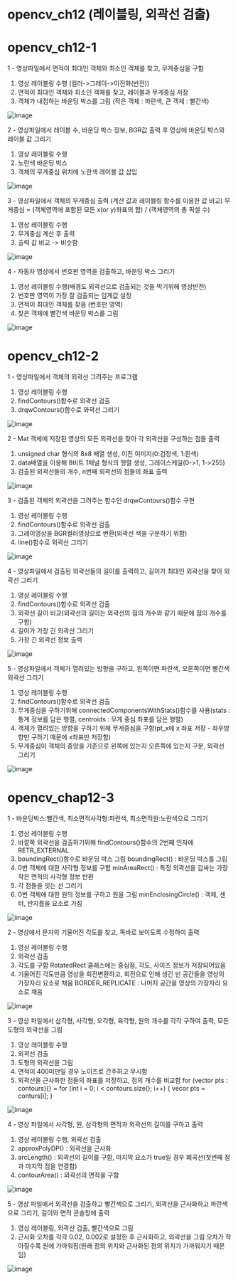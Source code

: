 # opencv_ch12 (레이블링, 외곽선 검출)

# opencv_ch12-1

1 - 영상파일에서 면적이 최대인 객체와 최소인 객체를 찾고, 무게중심을 구함
  1) 영상 레이블링 수행 (컬러->그레이->이진화(반전))
  2) 면적이 최대인 객체와 최소인 객체를 찾고, 레이블과 무게중심 저장
  3) 객체가 내접하는 바운딩 박스를 그림 (작은 객체 : 파란색, 큰 객체 : 빨간색)

![image](https://github.com/lsy0727/opencv_ch12/assets/92630416/a15f4c17-00ea-4349-860e-ebdc42fdc02f)

2 - 영상파일에서 레이블 수, 바운딩 박스 정보, BGR값 출력 후 영상에 바운딩 박스와 레이블 값 그리기
  1) 영상 레이블링 수행
  2) 노란색 바운딩 박스
  3) 객체의 무게중심 위치에 노란색 레이블 값 삽입

![image](https://github.com/lsy0727/opencv_ch12/assets/92630416/abffa367-a5ca-4eed-bb53-4cca0b6fb664)

3 - 영상파일에서 객체의 무게중심 출력 (계산 값과 레이블링 함수를 이용한 값 비교)
무게중심 = (객체영역에 포함된 모든 x(or y)좌표의 합) / (객체영역의 총 픽셀 수)
  1) 영상 레이블링 수행
  2) 무게중심 계산 후 출력
  3) 출력 값 비교 -> 비슷함

![image](https://github.com/lsy0727/opencv_ch12/assets/92630416/822b9d55-d002-49db-8d79-93dbd3dbf2dd)

4 - 자동차 영상에서 번호판 영역을 검출하고, 바운딩 박스 그리기
  1) 영상 레이블링 수행(배경도 외곽선으로 검출되는 것을 막기위해 영상반전)
  2) 번호판 영역이 가장 잘 검출되는 임계값 설정
  3) 면적이 최대인 객체를 찾음 (번호판 영역)
  4) 찾은 객체에 빨간색 바운딩 박스를 그림

![image](https://github.com/lsy0727/opencv_ch12/assets/92630416/b419e677-7b99-4022-b111-15a3263c3bb0)

# opencv_ch12-2

1 - 영상파일에서 객체의 외곽선 그려주는 프로그램
  1) 영상 레이블링 수행
  2) findContours()함수로 외곽선 검출
  3) drqwContours()함수로 와곽선 그리기

![image](https://github.com/lsy0727/opencv_ch12/assets/92630416/ad9ac57b-fea9-41e9-9e1d-d570c7984487)

2 - Mat 객체에 저장된 영상의 모든 외곽선을 찾아 각 외곽선을 구성하는 점들 출력
  1) unsigned char 형식의 8x8 배열 생성, 이진 이미지(0:검정색, 1:흰색)
  2) data배열을 이용해 8비트 1채널 형식의 행렬 생성, 그레이스케일(0->1, 1->255)
  3) 검출된 외곽선들의 개수, n번째 외곽선의 점들의 좌표 출력

![image](https://github.com/lsy0727/opencv_ch12/assets/92630416/88af077b-1789-40f5-80bf-12c29f9ef03f)

3 - 검출된 객체의 외곽선을 그려주는 함수인 drqwContours()함수 구현
  1) 영상 레이블링 수행
  2) findContours()함수로 외곽선 검출
  3) 그레이영상을 BGR컬러영상으로 변환(외곽선 색을 구분하기 위함)
  4) line()함수로 외곽선 그리기

![image](https://github.com/lsy0727/opencv_ch12/assets/92630416/501a3b24-c7dd-43df-bd78-d5acacd1025e)

4 - 영상파일에서 검출된 외곽선들의 길이를 출력하고, 길이가 최대인 외곽선을 찾아 외곽선 그리기
  1) 영상 레이블링 수행
  2) findContours()함수로 외곽선 검출
  3) 외곽선 길이 비교(외곽선의 길이는 외곽선의 점의 개수와 같기 때문에 점의 개수를 구함)
  4) 길이가 가장 긴 외곽선 그리기
  5) 가장 긴 외곽선 정보 출력

![image](https://github.com/lsy0727/opencv_ch12/assets/92630416/2e28c2af-e7f7-4e1b-a2da-30f4995644ff)

5 - 영상파일에서 객체가 열려있는 방향을 구하고, 왼쪽이면 파란색, 오른쪽이면 빨간색 외곽선 그리기
  1) 영상 레이블링 수행
  2) findContours()함수로 외곽선 검출
  3) 무게중심을 구하기위해 connectedComponentsWithStats()함수를 사용(stats : 통계 정보를 담은 행렬, centroids : 무게 중심 좌표를 담은 행렬)
  4) 객체가 열려있는 방향을 구하기 위해 무게중심을 구함(pt_x에 x 좌표 저장 - 좌우방향만 구하기 때문에 x좌표만 저장함)
  5) 무게중심이 객체의 중앙을 기준으로 왼쪽에 있는지 오른쪽에 있는지 구분, 외곽선 그리기

![image](https://github.com/lsy0727/opencv_ch12/assets/92630416/dd83be45-3e22-49c3-a21c-5bcf9b7f8beb)

# opencv_chap12-3

1 - 바운딩박스:빨간색, 최소면적사각형:파란색, 최소면적원:노란색으로 그리기
  1) 영상 레이블링 수행
  2) 바깥쪽 외곽선을 검출하기위해 findContours()함수의 2번째 인자에 RETR_EXTERNAL
  3) boundingRect()함수로 바운딩 박스 그림
      boundingRect() : 바운딩 박스를 그림
  5) 0번 객체에 대한 사각형 정보를 구함
      minAreaRect() : 특정 외곽선을 감싸는 가장 작은 면적의 사각형 정보 반환
  6) 각 점들을 잇는 선 그리기
  7) 0번 객체에 대한 원의 정보를 구하고 원을 그림
      minEnclosingCircle() : 객체, 센터, 반지름을 요소로 가짐

![image](https://github.com/lsy0727/opencv_ch12/assets/92630416/e6a01b29-906f-450d-9711-99de6ba4d9d3)

2 - 영상에서 문자의 기울어진 각도를 찾고, 똑바로 보이도록 수정하여 출력
  1) 영상 레이블링 수행
  2) 외곽선 검출
  3) 각도를 구함
      RotatedRect 클래스에는 중심점, 각도, 사이즈 정보가 저장되어있음
  4) 기울어진 각도만큼 영상을 회전변환하고, 회전으로 인해 생긴 빈 공간들을 영상의 가장자리 요소로 채움
      BORDER_REPLICATE : 나머지 공간을 영상의 가장자리 요소로 채움

![image](https://github.com/lsy0727/opencv_ch12/assets/92630416/dd572973-82d3-4c5f-bc21-b898460ed893)

3 - 영상 파일에서 삼각형, 사각형, 오각형, 육각형, 원의 개수를 각각 구하여 출력, 모든 도형의 외곽선을 그림
  1) 영상 레이블링 수행
  2) 외곽선 검출
  3) 도형의 외곽선을 그림
  4) 면적이 400미만일 경우 노이즈로 간주하고 무시함
  5) 외곽선을 근사화한 점들의 좌표를 저장하고, 점의 개수를 비교함
      for (vector<Point> pts : contours){}
      = for (int i = 0; i < contours.size(); i++) { vecor<Point> pts = conturs[i]; }

![image](https://github.com/lsy0727/opencv_ch12/assets/92630416/31d022bd-c7c6-4ad9-8f5f-147f0881e0e0)


4 - 영상 파일에서 사각형, 원, 삼각형의 면적과 외곽선의 길이를 구하고 출력
  1) 영상 레이블링 수행, 외곽선 검출
  2) approxPolyDP() : 외곽선을 근사화
  3) arcLength() : 외곽선의 길이를 구함, 마지막 요소가 true일 경우 폐곡선(첫번째 점과 마지막 점을 연결함)
  4) contourArea() : 외곽선의 면적을 구함

![image](https://github.com/lsy0727/opencv_ch12/assets/92630416/55762a7a-4c3b-4666-9ea4-58653380b2cc)

5 - 영상 파일에서 외곽선을 검출하고 빨간색으로 그리기, 외곽선을 근사화하고 파란색으로 그리기, 길이와 면적 콘솔창에 출력
  1) 영상 레이블링, 외곽선 검출, 빨간색으로 그림
  2) 근사화 오차를 각각 0.02, 0.002로 설정한 후 근사화하고, 외곽선을 그림
       오차가 작아질수록 원에 가까워짐(원래 점의 위치와 근사화된 점의 위치가 가까워지기 때문임)
     
![image](https://github.com/lsy0727/opencv_ch12/assets/92630416/cb592c4e-bac5-4cf7-b15a-c7c1f9efea40)
